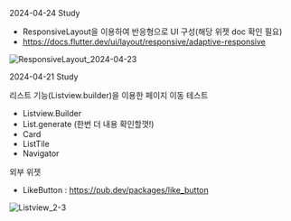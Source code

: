 2024-04-24 Study
 - ResponsiveLayout을 이용하여 반응형으로 UI 구성(해당 위젯 doc 확인 필요)
 - https://docs.flutter.dev/ui/layout/responsive/adaptive-responsive

![ResponsiveLayout_2024-04-23](https://github.com/mesoftkor/flutter_ui_study/assets/56785952/1a2b865c-71e7-45ce-9ea8-791f08b73457)





2024-04-21 Study

리스트 기능(Listview.builder)을 이용한 페이지 이동 테스트

- Listview.Builder
- List.generate (한번 더 내용 확인할껏!)
- Card
- ListTile
- Navigator

외부 위젯

- LikeButton : https://pub.dev/packages/like_button

![Listview_2-3](https://github.com/mesoftkor/flutter_ui_study/assets/56785952/be4412af-61f8-4a79-9fb6-fbe408ebffdf)

